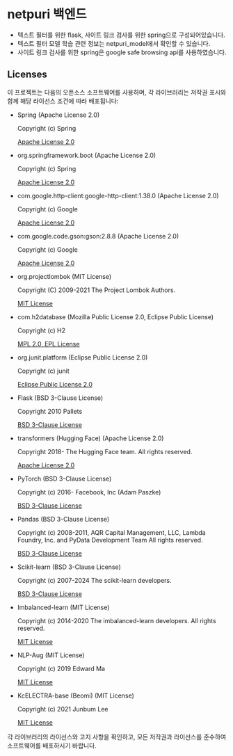 # netpuri 백엔드
- 텍스트 필터를 위한 flask, 사이트 링크 검사를 위한 spring으로 구성되어있습니다.
- 텍스트 필터 모델 학습 관련 정보는 netpuri_model에서 확인할 수 있습니다.
- 사이트 링크 검사를 위한 spring은 google safe browsing api를 사용하였습니다.

## Licenses

이 프로젝트는 다음의 오픈소스 소프트웨어를 사용하며, 각 라이브러리는 저작권 표시와 함께 해당 라이선스 조건에 따라 배포됩니다:

- Spring (Apache License 2.0)
    
    Copyright (c) Spring
    
    [Apache License 2.0](https://github.com/spring-projects/spring-framework/blob/main/LICENSE.txt)
    
- org.springframework.boot (Apache License 2.0)
    
    Copyright (c) Spring
    
    [Apache License 2.0](https://github.com/spring-projects/spring-boot/blob/main/LICENSE.txt)
    
- com.google.http-client:google-http-client:1.38.0 (Apache License 2.0)
    
    Copyright (c) Google
    
    [Apache License 2.0](https://github.com/googleapis/google-http-java-client/blob/main/LICENSE)
    
- com.google.code.gson:gson:2.8.8 (Apache License 2.0)
    
    Copyright (c) Google
    
    [Apache License 2.0](https://github.com/google/gson/blob/master/LICENSE)
    
- org.projectlombok (MIT License)
    
    Copyright (C) 2009-2021 The Project Lombok Authors.
    
    [MIT License](https://github.com/projectlombok/lombok/blob/master/LICENSE)
    
- com.h2database (Mozilla Public License 2.0, Eclipse Public License)
    
    Copyright (c) H2
    
    [MPL 2.0, EPL License](https://github.com/h2database/h2database/blob/master/LICENSE.txt)
    
- org.junit.platform (Eclipse Public License 2.0)
    
    Copyright (c) junit
    
    [Eclipse Public License 2.0](https://github.com/junit-team/junit5/blob/main/LICENSE.md)
    
- Flask (BSD 3-Clause License)
    
    Copyright 2010 Pallets
    
    [BSD 3-Clause License](https://github.com/pallets/flask/blob/main/LICENSE.txt)
    
- transformers (Hugging Face) (Apache License 2.0)
    
    Copyright 2018- The Hugging Face team. All rights reserved.
    
    [Apache License 2.0](https://github.com/huggingface/transformers/blob/main/LICENSE)
    
- PyTorch (BSD 3-Clause License)
    
    Copyright (c) 2016-     Facebook, Inc            (Adam Paszke)
    
    [BSD 3-Clause License](https://github.com/pytorch/pytorch/blob/master/LICENSE)
    
- Pandas (BSD 3-Clause License)
    
    Copyright (c) 2008-2011, AQR Capital Management, LLC, Lambda Foundry, Inc. and PyData Development Team
    All rights reserved.
    
    [BSD 3-Clause License](https://github.com/pandas-dev/pandas/blob/main/LICENSE)
    
- Scikit-learn (BSD 3-Clause License)
    
    Copyright (c) 2007-2024 The scikit-learn developers.
    
    [BSD 3-Clause License](https://github.com/scikit-learn/scikit-learn/blob/main/COPYING)
    
- Imbalanced-learn (MIT License)
    
    Copyright (c) 2014-2020 The imbalanced-learn developers.
    All rights reserved.
    
    [MIT License](https://github.com/scikit-learn-contrib/imbalanced-learn/blob/master/LICENSE)
    
- NLP-Aug (MIT License)
    
    Copyright (c) 2019 Edward Ma
    
    [MIT License](https://github.com/makcedward/nlpaug/blob/master/LICENSE)
    
- KcELECTRA-base (Beomi) (MIT License)
    
    Copyright (c) 2021 Junbum Lee
    
    [MIT License](https://github.com/Beomi/KcELECTRA/blob/master/LICENSE)
    

각 라이브러리의 라이선스와 고지 사항을 확인하고, 모든 저작권과 라이선스를 준수하여 소프트웨어를 배포하시기 바랍니다.
